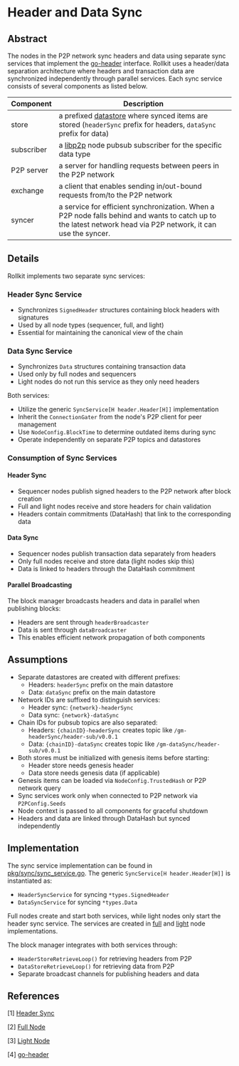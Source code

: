 # Header and Data Sync

## Abstract

The nodes in the P2P network sync headers and data using separate sync services that implement the [go-header][go-header] interface. Rollkit uses a header/data separation architecture where headers and transaction data are synchronized independently through parallel services. Each sync service consists of several components as listed below.

|Component|Description|
|---|---|
|store| a prefixed [datastore][datastore] where synced items are stored (`headerSync` prefix for headers, `dataSync` prefix for data)|
|subscriber | a [libp2p][libp2p] node pubsub subscriber for the specific data type|
|P2P server| a server for handling requests between peers in the P2P network|
|exchange| a client that enables sending in/out-bound requests from/to the P2P network|
|syncer| a service for efficient synchronization. When a P2P node falls behind and wants to catch up to the latest network head via P2P network, it can use the syncer.|

## Details

Rollkit implements two separate sync services:

### Header Sync Service

- Synchronizes `SignedHeader` structures containing block headers with signatures
- Used by all node types (sequencer, full, and light)
- Essential for maintaining the canonical view of the chain

### Data Sync Service  

- Synchronizes `Data` structures containing transaction data
- Used only by full nodes and sequencers
- Light nodes do not run this service as they only need headers

Both services:

- Utilize the generic `SyncService[H header.Header[H]]` implementation
- Inherit the `ConnectionGater` from the node's P2P client for peer management
- Use `NodeConfig.BlockTime` to determine outdated items during sync
- Operate independently on separate P2P topics and datastores

### Consumption of Sync Services

#### Header Sync

- Sequencer nodes publish signed headers to the P2P network after block creation
- Full and light nodes receive and store headers for chain validation
- Headers contain commitments (DataHash) that link to the corresponding data

#### Data Sync

- Sequencer nodes publish transaction data separately from headers
- Only full nodes receive and store data (light nodes skip this)
- Data is linked to headers through the DataHash commitment

#### Parallel Broadcasting

The block manager broadcasts headers and data in parallel when publishing blocks:

- Headers are sent through `headerBroadcaster`
- Data is sent through `dataBroadcaster`
- This enables efficient network propagation of both components

## Assumptions

- Separate datastores are created with different prefixes:
  - Headers: `headerSync` prefix on the main datastore
  - Data: `dataSync` prefix on the main datastore
- Network IDs are suffixed to distinguish services:
  - Header sync: `{network}-headerSync`
  - Data sync: `{network}-dataSync`
- Chain IDs for pubsub topics are also separated:
  - Headers: `{chainID}-headerSync` creates topic like `/gm-headerSync/header-sub/v0.0.1`
  - Data: `{chainID}-dataSync` creates topic like `/gm-dataSync/header-sub/v0.0.1`
- Both stores must be initialized with genesis items before starting:
  - Header store needs genesis header
  - Data store needs genesis data (if applicable)
- Genesis items can be loaded via `NodeConfig.TrustedHash` or P2P network query
- Sync services work only when connected to P2P network via `P2PConfig.Seeds`
- Node context is passed to all components for graceful shutdown
- Headers and data are linked through DataHash but synced independently

## Implementation

The sync service implementation can be found in [pkg/sync/sync_service.go][sync-service]. The generic `SyncService[H header.Header[H]]` is instantiated as:

- `HeaderSyncService` for syncing `*types.SignedHeader`
- `DataSyncService` for syncing `*types.Data`

Full nodes create and start both services, while light nodes only start the header sync service. The services are created in [full][fullnode] and [light][lightnode] node implementations.

The block manager integrates with both services through:

- `HeaderStoreRetrieveLoop()` for retrieving headers from P2P
- `DataStoreRetrieveLoop()` for retrieving data from P2P
- Separate broadcast channels for publishing headers and data

## References

[1] [Header Sync][sync-service]

[2] [Full Node][fullnode]

[3] [Light Node][lightnode]

[4] [go-header][go-header]

[sync-service]: https://github.com/rollkit/rollkit/blob/main/pkg/sync/sync_service.go
[fullnode]: https://github.com/rollkit/rollkit/blob/main/node/full.go
[lightnode]: https://github.com/rollkit/rollkit/blob/main/node/light.go
[go-header]: https://github.com/celestiaorg/go-header
[libp2p]: https://github.com/libp2p/go-libp2p
[datastore]: https://github.com/ipfs/go-datastore
